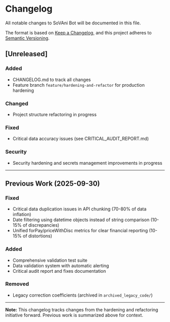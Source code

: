 # Changelog

All notable changes to SoVAni Bot will be documented in this file.

The format is based on [Keep a Changelog](https://keepachangelog.com/en/1.0.0/),
and this project adheres to [Semantic Versioning](https://semver.org/spec/v2.0.0.html).

## [Unreleased]

### Added
- CHANGELOG.md to track all changes
- Feature branch `feature/hardening-and-refactor` for production hardening

### Changed
- Project structure refactoring in progress

### Fixed
- Critical data accuracy issues (see CRITICAL_AUDIT_REPORT.md)

### Security
- Security hardening and secrets management improvements in progress

---

## Previous Work (2025-09-30)

### Fixed
- Critical data duplication issues in API chunking (70-80% of data inflation)
- Date filtering using datetime objects instead of string comparison (10-15% of discrepancies)
- Unified forPay/priceWithDisc metrics for clear financial reporting (10-15% of distortions)

### Added
- Comprehensive validation test suite
- Data validation system with automatic alerting
- Critical audit report and fixes documentation

### Removed
- Legacy correction coefficients (archived in `archived_legacy_code/`)

---

**Note:** This changelog tracks changes from the hardening and refactoring initiative forward.
Previous work is summarized above for context.
